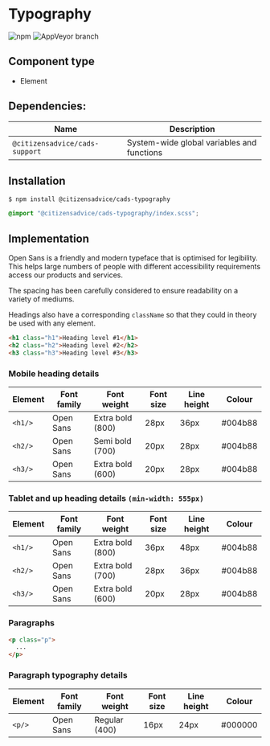 # Typography

![npm](https://img.shields.io/npm/v/:package.svg)
![AppVeyor branch](https://img.shields.io/appveyor/ci/:user/:repo/:branch.svg)

## Component type

- Element

## Dependencies:

| Name                           | Description                                |
| ------------------------------ | ------------------------------------------ |
| `@citizensadvice/cads-support` | System-wide global variables and functions |

## Installation

```
$ npm install @citizensadvice/cads-typography
```

```scss
@import "@citizensadvice/cads-typography/index.scss";
```

## Implementation

Open Sans is a friendly and modern typeface that is optimised for legibility. This helps large numbers of people with different accessibility requirements access our products and services.

The spacing has been carefully considered to ensure readability on a variety of mediums.

Headings also have a corresponding `className` so that they could in theory be used with any element.

<!-- prettier-ignore-start -->
```html
<h1 class="h1">Heading level #1</h1>
<h2 class="h2">Heading level #2</h2>
<h3 class="h3">Heading level #3</h3>
```
<!-- prettier-ignore-end -->

### Mobile heading details

| Element | Font family | Font weight      | Font size | Line height | Colour  |
| ------- | ----------- | ---------------- | --------- | ----------- | ------- |
| `<h1/>` | Open Sans   | Extra bold (800) | 28px      | 36px        | #004b88 |
| `<h2/>` | Open Sans   | Semi bold (700)  | 20px      | 28px        | #004b88 |
| `<h3/>` | Open Sans   | Extra bold (600) | 20px      | 28px        | #004b88 |

### Tablet and up heading details `(min-width: 555px)`

| Element | Font family | Font weight      | Font size | Line height | Colour  |
| ------- | ----------- | ---------------- | --------- | ----------- | ------- |
| `<h1/>` | Open Sans   | Extra bold (800) | 36px      | 48px        | #004b88 |
| `<h2/>` | Open Sans   | Extra bold (700) | 28px      | 36px        | #004b88 |
| `<h3/>` | Open Sans   | Extra bold (600) | 20px      | 28px        | #004b88 |

### Paragraphs

<!-- prettier-ignore-start -->
```html
<p class="p">
  ...
</p>
```
<!-- prettier-ignore-end -->

### Paragraph typography details

| Element | Font family | Font weight   | Font size | Line height | Colour  |
| ------- | ----------- | ------------- | --------- | ----------- | ------- |
| `<p/>`  | Open Sans   | Regular (400) | 16px      | 24px        | #000000 |
